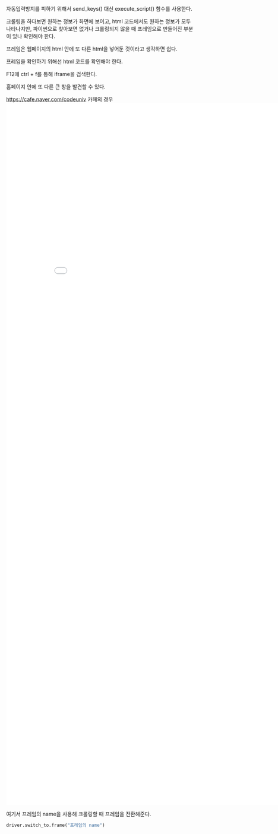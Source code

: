 자동입력방지를 피하기 위해서 send_keys() 대신 execute_script() 함수를 사용한다.



크롤링을 하다보면 원하는 정보가 화면에 보이고, html 코드에서도 원하는 정보가 모두 나타나지만, 파이썬으로 찾아보면 없거나 크롤링되지 않을 때 프레임으로 만들어진 부분이 있나 확인해야 한다.

프레임은 웹페이지의 html 안에 또 다른 html을 넣어둔 것이라고 생각하면 쉽다.

프레임을 확인하기 위해선 html 코드를 확인해야 한다.

F12에 ctrl + f를 통해 iframe을 검색한다.

홈페이지 안에 또 다른 큰 창을 발견할 수 있다.

https://cafe.naver.com/codeuniv 카페의 경우 <iframe name="cafe_main" id="cafe_main" title="카페 메인" src="//cafe.naver.com/MyCafeIntro.nhn?clubid=30026525" width="860" height="100%" frameborder="0" scrolling="no" marginwidth="0" marginheight="0" allowtransparency="true" allowfullscreen="" style="height: 1891px;"></iframe>

여기서 프레임의 name을 사용해 크롤링할 때 프레임을 전환해준다.

```python
driver.switch_to.frame("프레임의 name")
```

